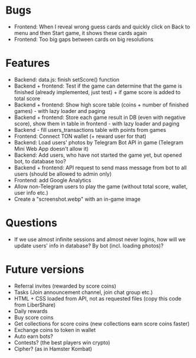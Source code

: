 # Bugs
- Frontend: When I reveal wrong guess cards and quickly click on Back to menu and then Start game, it shows these cards again
- Frontend: Too big gaps between cards on big resolutions

# Features
- Backend: data.js: finish setScore() function
- Backend + frontend: Test if the game can determine that the game is finished (already implemented, just test) + if game score is added to total score
- Backend + frontend: Show high score table (coins + number of finished games) - with lazy loader and paging
- Backend + frontend: Store each game result in DB (even with negative score), show them in table in frontend - with lazy loader and paging
- Backend - fill users_transactions table with points from games
- Frontend: Connect TON wallet (+ reward user for that)
- Backend: Load users' photos by Telegram Bot API in game (Telegram Mini Web App doesn't allow it)
- Backend: Add users, who have not started the game yet, but opened bot, to database too?
- Backend + frontend: API request to send mass message from bot to all users (should be allowed to admin only)
- Frontend: add Google Analytics
- Allow non-Telegram users to play the game (without total score, wallet, user info etc.)
- Create a "screenshot.webp" with an in-game image

# Questions
- If we use almost infinite sessions and almost never logins, how will we update users' info in database? By bot (incl. loading photos)?

# Future versions
- Referral invites (rewarded by score coins)
- Tasks (Join announcement channel, join chat group etc.)
- HTML + CSS loaded from API, not as requested files (copy this code from LiberShare)
- Daily rewards
- Buy score coins
- Get collections for score coins (new collections earn score coins faster)
- Exchange coins to token in wallet
- Auto earn bots?
- Contests? (the best players win crypto)
- Cipher? (as in Hamster Kombat)
